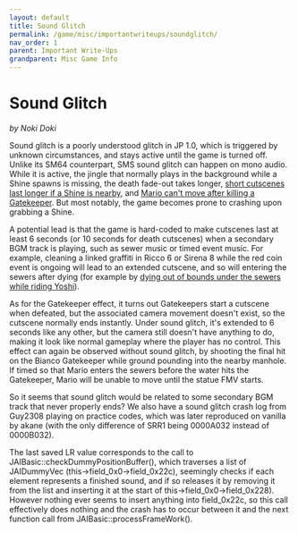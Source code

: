 ```yaml
---
layout: default
title: Sound Glitch
permalink: /game/misc/importantwriteups/soundglitch/
nav_order: 1
parent: Important Write-Ups
grandparent: Misc Game Info
---
```

# Sound Glitch  
*by Noki Doki*

Sound glitch is a poorly understood glitch in JP 1.0, which is triggered by unknown circumstances, and stays active until the game is turned off. Unlike its SM64 counterpart, SMS sound glitch can happen on mono audio. While it is active, the jingle that normally plays in the background while a Shine spawns is missing, the death fade-out takes longer, [short cutscenes last longer if a Shine is nearby](https://www.youtube.com/watch?v=VFKWhsmZpmA), and [Mario can't move after killing a Gatekeeper](https://www.youtube.com/watch?v=agiRDebluMc). But most notably, the game becomes prone to crashing upon grabbing a Shine.  

A potential lead is that the game is hard-coded to make cutscenes last at least 6 seconds (or 10 seconds for death cutscenes) when a secondary BGM track is playing, such as sewer music or timed event music. For example, cleaning a linked graffiti in Ricco 6 or Sirena 8 while the red coin event is ongoing will lead to an extended cutscene, and so will entering the sewers after dying (for example by [dying out of bounds under the sewers while riding Yoshi](https://www.youtube.com/watch?v=g-3BjUzjo90&t=35)).  

As for the Gatekeeper effect, it turns out Gatekeepers start a cutscene when defeated, but the associated camera movement doesn't exist, so the cutscene normally ends instantly. Under sound glitch, it's extended to 6 seconds like any other, but the camera still doesn't have anything to do, making it look like normal gameplay where the player has no control. This effect can again be observed without sound glitch, by shooting the final hit on the Bianco Gatekeeper while ground pounding into the nearby manhole. If timed so that Mario enters the sewers before the water hits the Gatekeeper, Mario will be unable to move until the statue FMV starts.  

So it seems that sound glitch would be related to some secondary BGM track that never properly ends? We also have a sound glitch crash log from Guy2308 playing on practice codes, which was later reproduced on vanilla by akane (with the only difference of SRR1 being 0000A032 instead of 0000B032).  



The last saved LR value corresponds to the call to JAIBasic::checkDummyPositionBuffer(), which traverses a list of JAIDummyVec (this->field_0x0->field_0x22c), seemingly checks if each element represents a finished sound, and if so releases it by removing it from the list and inserting it at the start of this->field_0x0->field_0x228). However nothing ever seems to insert anything into field_0x22c, so this call effectively does nothing and the crash has to occur between it and the next function call from JAIBasic::processFrameWork().

